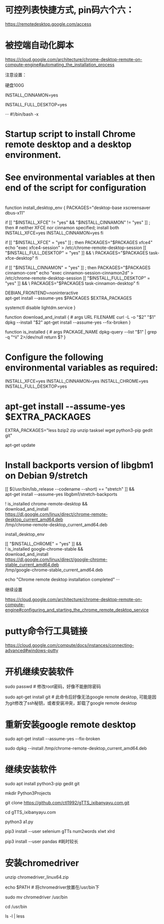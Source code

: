 # 可控列表快捷方式, pin码六个六：

https://remotedesktop.google.com/access

# 被控端自动化脚本

https://cloud.google.com/architecture/chrome-desktop-remote-on-compute-engine#automating_the_installation_process

注意设置：

硬盘100G

INSTALL_CINNAMON=yes

INSTALL_FULL_DESKTOP=yes

···
#!/bin/bash -x
#
# Startup script to install Chrome remote desktop and a desktop environment.
#
# See environmental variables at then end of the script for configuration
#

function install_desktop_env {
  PACKAGES="desktop-base xscreensaver dbus-x11"

  if [[ "$INSTALL_XFCE" != "yes" && "$INSTALL_CINNAMON" != "yes" ]] ; then
    # neither XFCE nor cinnamon specified; install both
    INSTALL_XFCE=yes
    INSTALL_CINNAMON=yes
  fi

  if [[ "$INSTALL_XFCE" = "yes" ]] ; then
    PACKAGES="$PACKAGES xfce4"
    echo "exec xfce4-session" > /etc/chrome-remote-desktop-session
    [[ "$INSTALL_FULL_DESKTOP" = "yes" ]] && \
      PACKAGES="$PACKAGES task-xfce-desktop"
  fi

  if [[ "$INSTALL_CINNAMON" = "yes" ]] ; then
    PACKAGES="$PACKAGES cinnamon-core"
    echo "exec cinnamon-session-cinnamon2d" > /etc/chrome-remote-desktop-session
    [[ "$INSTALL_FULL_DESKTOP" = "yes" ]] && \
      PACKAGES="$PACKAGES task-cinnamon-desktop"
  fi

  DEBIAN_FRONTEND=noninteractive \
    apt-get install --assume-yes $PACKAGES $EXTRA_PACKAGES

  systemctl disable lightdm.service
}

function download_and_install { # args URL FILENAME
  curl -L -o "$2" "$1"
  dpkg --install "$2"
  apt-get install --assume-yes --fix-broken
}

function is_installed {  # args PACKAGE_NAME
  dpkg-query --list "$1" | grep -q "^ii" 2>/dev/null
  return $?
}

# Configure the following environmental variables as required:
INSTALL_XFCE=yes
INSTALL_CINNAMON=yes
INSTALL_CHROME=yes
INSTALL_FULL_DESKTOP=yes

# apt-get install --assume-yes $EXTRA_PACKAGES
EXTRA_PACKAGES="less bzip2 zip unzip tasksel wget python3-pip gedit git"

apt-get update

# Install backports version of libgbm1 on Debian 9/stretch
[[ $(/usr/bin/lsb_release --codename --short) == "stretch" ]] && \
  apt-get install --assume-yes libgbm1/stretch-backports

! is_installed chrome-remote-desktop && \
  download_and_install \
    https://dl.google.com/linux/direct/chrome-remote-desktop_current_amd64.deb \
    /tmp/chrome-remote-desktop_current_amd64.deb

install_desktop_env

[[ "$INSTALL_CHROME" = "yes" ]] && \
  ! is_installed google-chrome-stable && \
  download_and_install \
    https://dl.google.com/linux/direct/google-chrome-stable_current_amd64.deb \
    /tmp/google-chrome-stable_current_amd64.deb

echo "Chrome remote desktop installation completed"
···

继续设置

https://cloud.google.com/architecture/chrome-desktop-remote-on-compute-engine#configuring_and_starting_the_chrome_remote_desktop_service

# putty命令行工具链接

https://cloud.google.com/compute/docs/instances/connecting-advanced#windows-putty


# 开机继续安装软件

sudo passwd # 修改root密码，好像不能删除密码

sudo apt-get install git # 此命令后好像无法google remote desktop, 可能是因为git修改了ssh秘钥，或者安装冲突，卸载了google remote desktop

# 重新安装google remote desktop

sudo apt-get install --assume-yes --fix-broken

sudo dpkg --install /tmp/chrome-remote-desktop_current_amd64.deb

# 继续安装软件

sudo apt install python3-pip gedit git

mkdir Python3Projects

git clone https://github.com/ctl1992/gTTS_ixibanyayu.com.git

cd gTTS_ixibanyayu.com

python3 a1.py

pip3 install --user selenium gTTs num2words xlwt xlrd

pip3 install --user pandas #耗时较长


# 安装chromedriver

unzip chromedriver_linux64.zip

echo $PATH # 将chromedriver放置在/usr/bin下

sudo mv chromedriver /usr/bin

cd /usr/bin

ls -l | less
